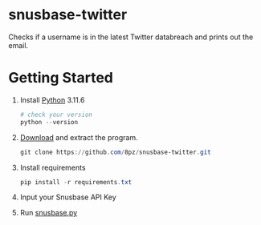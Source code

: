 # snusbase-twitter
Checks if a username is in the latest Twitter databreach and prints out the email.

# Getting Started

1. Install [Python](https://www.python.org/downloads/release/python-3116/) 3.11.6

   ```powershell
   # check your version
   python --version
   ```

2. [Download](https://github.com/8pz/snusbase-twitter/archive/refs/heads/main.zip) and extract the program.

   ```powershell
   git clone https://github.com/8pz/snusbase-twitter.git
   ```

3. Install requirements

   ```powershell
   pip install -r requirements.txt 
   ```

4. Input your Snusbase API Key

4. Run [snusbase.py](https://github.com/8pz/snusbase-twitter/blob/main/src/snusbase.py)
